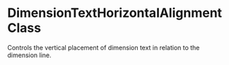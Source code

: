 # DimensionTextHorizontalAlignment Class

Controls the vertical placement of dimension text in relation to the dimension line.

